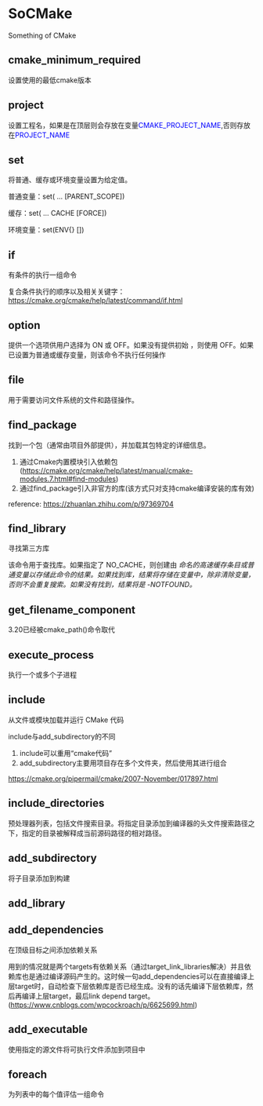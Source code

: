 # SoCMake
Something of CMake

## cmake_minimum_required 

设置使用的最低cmake版本

## project

设置工程名，如果是在顶层则会存放在变量<font color=blue>CMAKE_PROJECT_NAME</font>,否则存放在<font color=blue>PROJECT_NAME</font>

## set

将普通、缓存或环境变量设置为给定值。

普通变量：set(<variable> <value>... [PARENT_SCOPE])

缓存：set(<variable> <value>... CACHE <type> <docstring> [FORCE])

环境变量：set(ENV{<variable>} [<value>])

## if

有条件的执行一组命令

复合条件执行的顺序以及相关关键字：https://cmake.org/cmake/help/latest/command/if.html

## option

提供一个选项供用户选择为 ON 或 OFF。如果没有提供初始 <value>，则使用 OFF。如果 <variable> 已设置为普通或缓存变量，则该命令不执行任何操作

## file

用于需要访问文件系统的文件和路径操作。

## find_package

找到一个包（通常由项目外部提供），并加载其包特定的详细信息。

1. 通过Cmake内置模块引入依赖包(https://cmake.org/cmake/help/latest/manual/cmake-modules.7.html#find-modules)
2. 通过find_package引入非官方的库(该方式只对支持cmake编译安装的库有效)

reference: https://zhuanlan.zhihu.com/p/97369704

## find_library

寻找第三方库

该命令用于查找库。如果指定了 NO_CACHE，则创建由 <VAR> 命名的高速缓存条目或普通变量以存储此命令的结果。如果找到库，结果将存储在变量中，除非清除变量，否则不会重复搜索。如果没有找到，结果将是 <VAR>-NOTFOUND。

## get_filename_component

3.20已经被cmake_path()命令取代

##  execute_process

执行一个或多个子进程

## include

从文件或模块加载并运行 CMake 代码

include与add_subdirectory的不同

1. include可以重用“cmake代码”
2. add_subdirectory主要用项目存在多个文件夹，然后使用其进行组合

https://cmake.org/pipermail/cmake/2007-November/017897.html

## include_directories

预处理器列表，包括文件搜索目录。将指定目录添加到编译器的头文件搜索路径之下，指定的目录被解释成当前源码路径的相对路径。

## add_subdirectory

将子目录添加到构建

## add_library

## add_dependencies

在顶级目标之间添加依赖关系

用到的情况就是两个targets有依赖关系（通过target_link_libraries解决）并且依赖库也是通过编译源码产生的。这时候一句add_dependencies可以在直接编译上层target时，自动检查下层依赖库是否已经生成。没有的话先编译下层依赖库，然后再编译上层target，最后link depend target。(https://www.cnblogs.com/wpcockroach/p/6625699.html)

## add_executable

使用指定的源文件将可执行文件添加到项目中

## foreach

为列表中的每个值评估一组命令